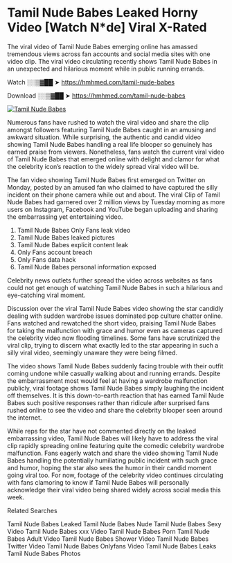 ﻿# Tamil Nude Babes Leaked Horny Video [Watch N*de] Viral X-Rated

The viral video of ﻿Tamil Nude Babes emerging online has amassed tremendous views across fan accounts and social media sites with one video clip. The viral video circulating recently shows ﻿Tamil Nude Babes in an unexpected and hilarious moment while in public running errands. 

Watch ░░▒▓██ ➤ https://hmhmed.com/tamil-nude-babes

Download ░░▒▓██ ➤ https://hmhmed.com/tamil-nude-babes

[![Tamil Nude Babes](https://i.imgur.com/dJHk4Zq.gif)](https://hmhmed.com/tamil-nude-babes)

Numerous fans have rushed to watch the viral video and share the clip amongst followers featuring ﻿Tamil Nude Babes caught in an amusing and awkward situation. While surprising, the authentic and candid video showing ﻿Tamil Nude Babes handling a real life blooper so genuinely has earned praise from viewers. Nonetheless, fans watch the current viral video of ﻿Tamil Nude Babes that emerged online with delight and clamor for what the celebrity icon’s reaction to the widely spread viral video will be.

The fan video showing ﻿Tamil Nude Babes first emerged on Twitter on Monday, posted by an amused fan who claimed to have captured the silly incident on their phone camera while out and about. The viral Clip of ﻿Tamil Nude Babes had garnered over 2 million views by Tuesday morning as more users on Instagram, Facebook and YouTube began uploading and sharing the embarrassing yet entertaining video. 

1. ﻿Tamil Nude Babes Only Fans leak video
2. ﻿Tamil Nude Babes leaked pictures
3. ﻿Tamil Nude Babes explicit content leak
4. Only Fans account breach
5. Only Fans data hack
6. ﻿Tamil Nude Babes personal information exposed

Celebrity news outlets further spread the video across websites as fans could not get enough of watching ﻿Tamil Nude Babes in such a hilarious and eye-catching viral moment. 

Discussion over the viral ﻿Tamil Nude Babes video showing the star candidly dealing with sudden wardrobe issues dominated pop culture chatter online. Fans watched and rewatched the short video, praising ﻿Tamil Nude Babes for taking the malfunction with grace and humor even as cameras captured the celebrity video now flooding timelines. Some fans have scrutinized the viral clip, trying to discern what exactly led to the star appearing in such a silly viral video, seemingly unaware they were being filmed.

The video shows ﻿Tamil Nude Babes suddenly facing trouble with their outfit coming undone while casually walking about and running errands. Despite the embarrassment most would feel at having a wardrobe malfunction publicly, viral footage shows ﻿Tamil Nude Babes simply laughing the incident off themselves. It is this down-to-earth reaction that has earned ﻿Tamil Nude Babes such positive responses rather than ridicule after surprised fans rushed online to see the video and share the celebrity blooper seen around the internet.  

While reps for the star have not commented directly on the leaked embarrassing video, ﻿Tamil Nude Babes will likely have to address the viral clip rapidly spreading online featuring quite the comedic celebrity wardrobe malfunction. Fans eagerly watch and share the video showing ﻿Tamil Nude Babes handling the potentially humiliating public incident with such grace and humor, hoping the star also sees the humor in their candid moment going viral too. For now, footage of the celebrity video continues circulating with fans clamoring to know if ﻿Tamil Nude Babes will personally acknowledge their viral video being shared widely across social media this week.

Related Searches

﻿Tamil Nude Babes Leaked
﻿Tamil Nude Babes Nude
﻿Tamil Nude Babes Sexy Video
﻿Tamil Nude Babes xxx Video
﻿Tamil Nude Babes Porn
﻿Tamil Nude Babes Adult Video
﻿Tamil Nude Babes Shower Video
﻿Tamil Nude Babes Twitter Video
﻿Tamil Nude Babes Onlyfans Video
﻿Tamil Nude Babes Leaks
﻿Tamil Nude Babes Photos